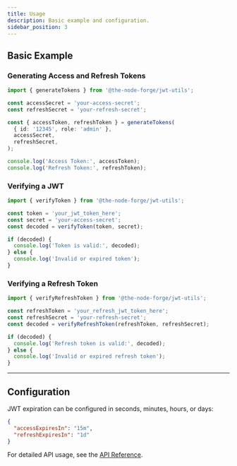 ```yaml
---
title: Usage
description: Basic example and configuration.
sidebar_position: 3
---
```


## Basic Example

### Generating Access and Refresh Tokens

```ts
import { generateTokens } from '@the-node-forge/jwt-utils';

const accessSecret = 'your-access-secret';
const refreshSecret = 'your-refresh-secret';

const { accessToken, refreshToken } = generateTokens(
  { id: '12345', role: 'admin' },
  accessSecret,
  refreshSecret,
);

console.log('Access Token:', accessToken);
console.log('Refresh Token:', refreshToken);
```

### Verifying a JWT

```ts
import { verifyToken } from '@the-node-forge/jwt-utils';

const token = 'your_jwt_token_here';
const secret = 'your-access-secret';
const decoded = verifyToken(token, secret);

if (decoded) {
  console.log('Token is valid:', decoded);
} else {
  console.log('Invalid or expired token');
}
```

### Verifying a Refresh Token

```ts
import { verifyRefreshToken } from '@the-node-forge/jwt-utils';

const refreshToken = 'your_refresh_jwt_token_here';
const refreshSecret = 'your-refresh-secret';
const decoded = verifyRefreshToken(refreshToken, refreshSecret);

if (decoded) {
  console.log('Refresh token is valid:', decoded);
} else {
  console.log('Invalid or expired refresh token');
}
```

---

## Configuration

JWT expiration can be configured in seconds, minutes, hours, or days:

```json
{
  "accessExpiresIn": "15m",
  "refreshExpiresIn": "1d"
}
```

For detailed API usage, see the [API Reference](./API_REFERENCE.md).
